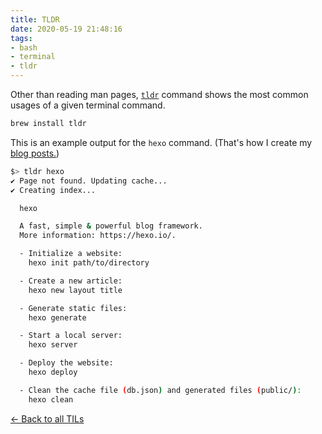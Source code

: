 ```yaml
---
title: TLDR
date: 2020-05-19 21:48:16
tags:
- bash
- terminal
- tldr
---
```


Other than reading man pages, [`tldr`](https://tldr.sh/) command shows the most common usages of a given terminal command.

```bash
brew install tldr
```

This is an example output for the `hexo` command. (That's how I create my [blog posts.](../../../../2016/01/18/from-wordpress-to-static-site-generator/))

```bash
$> tldr hexo
✔ Page not found. Updating cache...
✔ Creating index...

  hexo

  A fast, simple & powerful blog framework.
  More information: https://hexo.io/.

  - Initialize a website:
    hexo init path/to/directory

  - Create a new article:
    hexo new layout title

  - Generate static files:
    hexo generate

  - Start a local server:
    hexo server

  - Deploy the website:
    hexo deploy

  - Clean the cache file (db.json) and generated files (public/):
    hexo clean
```

[<- Back to all TILs](../til/)

